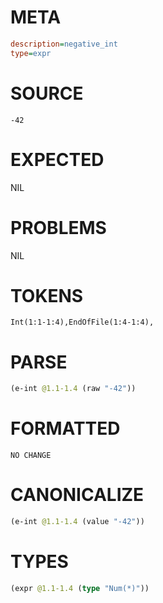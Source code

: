 # META
~~~ini
description=negative_int
type=expr
~~~
# SOURCE
~~~roc
-42
~~~
# EXPECTED
NIL
# PROBLEMS
NIL
# TOKENS
~~~zig
Int(1:1-1:4),EndOfFile(1:4-1:4),
~~~
# PARSE
~~~clojure
(e-int @1.1-1.4 (raw "-42"))
~~~
# FORMATTED
~~~roc
NO CHANGE
~~~
# CANONICALIZE
~~~clojure
(e-int @1.1-1.4 (value "-42"))
~~~
# TYPES
~~~clojure
(expr @1.1-1.4 (type "Num(*)"))
~~~
